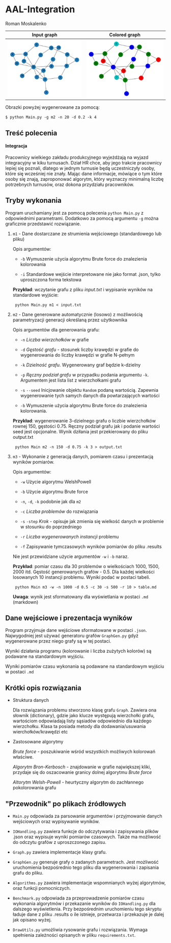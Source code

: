 # AAL-Integration
Roman Moskalenko

Input graph | Colored graph
:---:|:---:
![graph](img/Graph_before_coloring.png) |![graph_colored](img/Graph_after_coloring.png)

Obrazki powyżej wygenerowane za pomocą:
```console
$ python Main.py -g m2 -n 20 -d 0.2 -k 4
```

## Treść polecenia

#### Integracja

Pracownicy wielkiego zakładu produkcyjnego wyjeżdżają na wyjazd integracyjny 
w kiku turnusach. Dział HR chce, aby jego trakcie pracownicy lepiej się poznali, 
dlatego w jednym turnusie będą uczestniczyły osoby, które się wcześniej nie znały. 
Mając dane informacje, mówiące o tym które osoby się znają, zaproponować algorytm, 
który wyznaczy minimalną liczbę potrzebnych turnusów, oraz dokona przydziału 
pracowników.

## Tryby wykonania

Program uruchamiany jest za pomocą polecenia `python Main.py` z odpowiednimi
parametrami. Dodatkowo za pomocą argumentu `-g` można graficznie przedstawić rozwiązanie.

1. `m1` - Dane dostarczane ze strumienia wejściowego (standardowego lub pliku)

    Opis argumentów:
    
    - `-b` Wymuszenie użycia algorytmu Brute force do znalezienia kolorowania
    
    - `-i` Standardowe wejście interpretowane nie jako format .json, tylko uproszczona
    forma tekstowa

    **Przykład**: wczytanie grafu z pliku *input.txt* i wypisanie wyników na standardowe
    wyjście:
    
        python Main.py m1 < input.txt


2. `m2` - Dane generowane automatycznie (losowo) z możliwością
parametryzacji generacji określaną przez użytkownika

    Opis argumentów dla generowania grafu:
    
    - `-n` *Liczba wierzchołków* w grafie
    
    - `-d` *Gęstość grafu* - stosunek liczby krawędzi w grafie do wygenerowania do
           liczby krawędzi w grafie N-pełnym
           
    - `-k` *Dzielność grafu*. Wygenerowany graf będzie k-dzielny
    
    - `-p` *Ręczny podział grafu* w przypadku podania argumentu `-k`. Argumentem jest
    lista list z wierzchołkami grafu
    
    - `-s` `--seed` Inicjowanie objektu `Random` podaną wartością. Zapewnia
    wygenerowanie tych samych danych dla powtarzających wartości
    
    - `-b` Wymuszenie użycia algorytmu Brute force do znalezienia kolorowania.
    
    **Przykład**: wygenerowanie 3-dzielnego grafu o liczbie wierzchołków rownej 150, 
    gęstości 0.75. Ręczny podział grafu jak i podanie wartości seed jest opcjonalne.
    Wynik dziłania jest przekierowany do pliku output.txt
    
        python Main m2 -n 150 -d 0.75 -k 3 > output.txt
        
3. `m3` - Wykonanie z generacją danych, pomiarem czasu i prezentacją 
wyników pomiarów.

    Opis argumentów:
    
    - `-w` Użycie algorytmu WelshPowell
    
    - `-b` Użycie algorytmu Brute force
    
    - `-n`, `-d`, `-k` podobnie jak dla `m2`
    
    - `-c` *Liczba problemów* do rozwiązania
    
    - `-s` `-step` *Krok* - opisuje jak zmienia się wielkość danych w problemie
    w stosunku do poprzedniego
    
    - `-r` *Liczba wygenerowanych instancji* problemu
    
    - `-f` Zapisywanie tymczasowych wyników pomiarów do pliku .results
    
    Nie jest przewidziane użycie argumentów `-w` i `-b` naraz.
    
    **Przykład**: pomiar czasu dla 30 problemów o wielkościach 
    1000, 1500, 2000 itd. Gęstość generowanych grafów - 0.5. Dla każdej wielkości
    losowanych 10 instancji problemu. Wyniki podać w postaci tabeli.
    
        python Main m3 -w -n 1000 -d 0.5 -c 30 -s 500 -r 10 > table.md
    
    **Uwaga**: wynik jest sformatowany dla wyświetlania w postaci `.md` (markdown)
    
## Dane wejściowe i prezentacja wyników

Program przyjmuje dane wejściowe sformatowane w postaci `.json`. Najwygodniej jest
używać generatoru grafów `GraphGen.py` gdyż wygenerowane przez niego grafy są w
tej postaci.

Wyniki działania programu (kolorowanie i liczba zużytych kolorów) są podawane na
standardowym wyjściu. 

Wyniki pomiarów czasu wykonania są podawane na standardowym wyjściu w postaci `.md`

## Krótki opis rozwiązania

- Struktura danych

    Dla rozwiązania problemu stworzono klasę grafu `Graph`. Zawiera ona słownik
    (dictionary), gdzie jako klucze występują wierzchołki grafu, wartościom
    odpowiadają listy sąsiadów odpowiednio dla każdego wierzchołku. Klasa ta posiada
    metody dla dodawania/usuwania wierchołków/krawędzi etc
    
- Zastosowane algorytmy
    
    *Brute force* - poszukiwanie wśród wszystkich możliwych kolorowań właściwe.
    
    *Algorytm Bron-Kerbosch* - znajdowanie w grafie największej kliki, przydaje się
    do oszacowanie granicy dolnej algorytmu *Brute force*
    
    *Altorytm Welsh-Powell* - heurtyczny algorytm do zachłannego pokolorowania
    grafu
    
## "Przewodnik" po plikach źródłowych

- `Main.py` odpowiada za parsowanie argumentów i przyjmowanie danych wejściowych
oraz wypisywanie wyników.

- `IOHandling.py` zawiera funkcje do odczytywania i zapisywania plików .json
oraz wypisuje wyniki pomiarów czasowych. Także ma możliwość do odczytu grafów z
uproszczonego zapisu.

- `Graph.py` zawiera implementacje klasy grafu.

- `GraphGen.py` generuje grafy o zadanych parametrach. Jest możliwość uruchomienia
bezpośrednio tego pliku dla wygenerowania i zapisania grafu do pliku.

- `Algorithms.py` zawiera implementacje wspomnianych wyżej algorytmów, oraz funkcji
pomocniczych.

- `Benchmark.py` odpowiada za przeprowadzenie pomiarów czasu wykonania algorytmów
i przekazanie wyników do `IOHandling.py` dla dalszego wyświetlenia. Przy bezpośrednim
uruchomieniu tego skryptu ładuje dane z pliku .results o ile istnieje, przetwarza i przekazuje je
dalej jak opisano wyżej.

- `DrawUtils.py` umożliwia rysowanie grafu i rozwiązania. Wymaga spełnienia zależności opisanych
w pliku `requirements.txt`.

